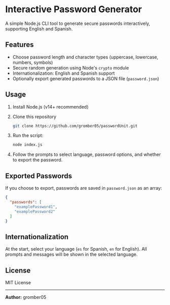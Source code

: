 # Interactive Password Generator

A simple Node.js CLI tool to generate secure passwords interactively, supporting English and Spanish.

## Features

- Choose password length and character types (uppercase, lowercase, numbers, symbols)
- Secure random generation using Node's `crypto` module
- Internationalization: English and Spanish support
- Optionally export generated passwords to a JSON file (`password.json`)

## Usage

1. Install Node.js (v14+ recommended)
2. Clone this repository

    ```bash
    git clone https://github.com/gromber05/passwordUnit.git
    ```

3. Run the script:

   ```bash
   node index.js
   ```

4. Follow the prompts to select language, password options, and whether to export the password.

## Exported Passwords

If you choose to export, passwords are saved in `password.json` as an array:

```json
{
  "passwords": [
    "examplePassword1",
    "examplePassword2"
  ]
}
```

## Internationalization

At the start, select your language (`es` for Spanish, `en` for English). All prompts and messages will be shown in the selected language.

## License

MIT License

---

**Author:** gromber05
